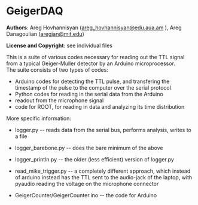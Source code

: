 # GeigerDAQ

__Authors__:  Areg Hovhannisyan (areg_hovhannisyan@edu.aua.am ), Areg Danagoulian (aregjan@mit.edu)

__License and Copyright__: see individual files

This is a suite of various codes necessary for reading out the TTL signal from a typical Geiger-Muller detector by an Arduino microprocessor.  
The suite consists of two types of codes:


 * Arduino codes for detecting the TTL pulse, and transfering the timestamp of the pulse to the computer over the serial protocol
 * Python codes for reading in the serial data from the Arduino
 * readout from the microphone signal
 * code for ROOT, for reading in data and analyzing its time distribution

 More specific information:

 * logger.py -- reads data from the serial bus, performs analysis, writes to a file
 * logger_barebone.py -- does the bare minimum of the above
 * logger_println.py -- the older (less efficient) version of logger.py
 * read_mike_trigger.py -- a completely different approach, which instead of arduino instead has the TTL sent to the audio-jack of the laptop, with pyaudio reading the voltage on the microphone connector

 * GeigerCounter/GeigerCounter.ino -- the code for Arduino
 